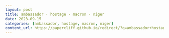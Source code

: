 ```yaml
---
layout: post
title: ambassador · hostage · macron · niger
date: 2023-09-15
categories: [ambassador, hostage, macron, niger]
content_url: https://papercliff.github.io/redirect/?q=ambassador+hostage+macron+niger&tbs=cdr:1,cd_min:9/14/2023,cd_max:9/16/2023
---
```

